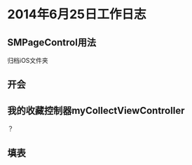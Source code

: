 # 2014年6月25日工作日志

## SMPageControl用法
归档iOS文件夹
## 开会

## 我的收藏控制器myCollectViewController    
？
    
## 填表

